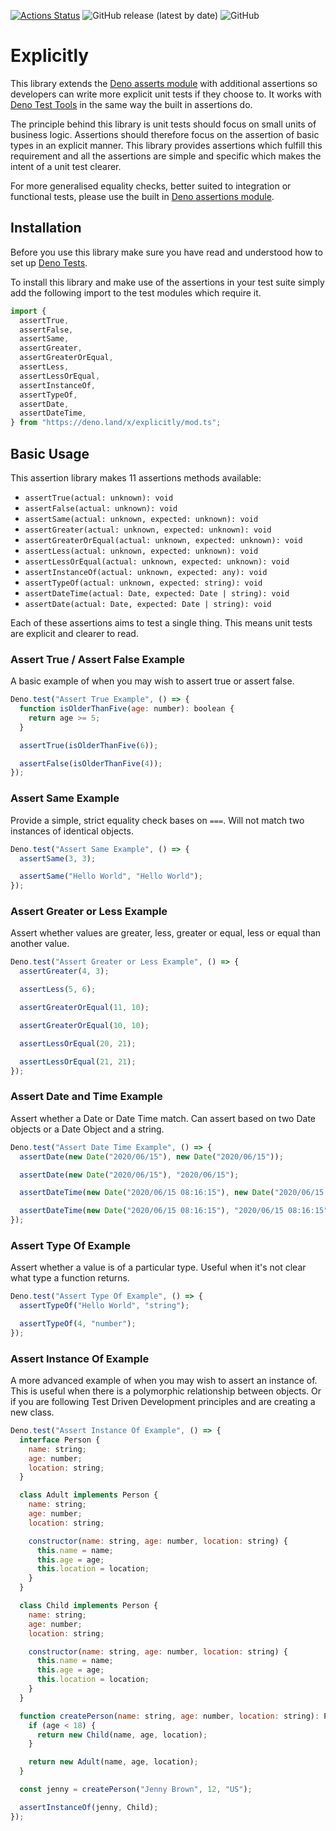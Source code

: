 [![Actions Status](https://github.com/robdwaller/explicitly/workflows/ci/badge.svg)](https://github.com/robdwaller/explicitly/actions) ![GitHub release (latest by date)](https://img.shields.io/github/v/release/robdwaller/explicitly) ![GitHub](https://img.shields.io/github/license/robdwaller/explicitly)

# Explicitly

This library extends the [Deno asserts module](https://github.com/denoland/deno/blob/master/std/testing/asserts.ts) with additional assertions so developers can write more explicit unit tests if they choose to. It works with [Deno Test Tools](https://deno.land/manual/testing) in the same way the built in assertions do.

The principle behind this library is unit tests should focus on small units of business logic. Assertions should therefore focus on the assertion of basic types in an explicit manner. This library provides assertions which fulfill this requirement and all the assertions are simple and specific which makes the intent of a unit test clearer.

For more generalised equality checks, better suited to integration or functional tests, please use the built in [Deno assertions module](https://github.com/denoland/deno/blob/master/std/testing/asserts.ts).

## Installation

Before you use this library make sure you have read and understood how to set up [Deno Tests](https://deno.land/manual/testing).

To install this library and make use of the assertions in your test suite simply add the following import to the test modules which require it.

```js
import {
  assertTrue,
  assertFalse,
  assertSame,
  assertGreater,
  assertGreaterOrEqual,
  assertLess,
  assertLessOrEqual,
  assertInstanceOf,
  assertTypeOf,
  assertDate,
  assertDateTime,
} from "https://deno.land/x/explicitly/mod.ts";
```

## Basic Usage

This assertion library makes 11 assertions methods available:

- `assertTrue(actual: unknown): void`
- `assertFalse(actual: unknown): void`
- `assertSame(actual: unknown, expected: unknown): void`
- `assertGreater(actual: unknown, expected: unknown): void`
- `assertGreaterOrEqual(actual: unknown, expected: unknown): void`
- `assertLess(actual: unknown, expected: unknown): void`
- `assertLessOrEqual(actual: unknown, expected: unknown): void`
- `assertInstanceOf(actual: unknown, expected: any): void`
- `assertTypeOf(actual: unknown, expected: string): void`
- `assertDateTime(actual: Date, expected: Date | string): void`
- `assertDate(actual: Date, expected: Date | string): void`

Each of these assertions aims to test a single thing. This means unit tests are explicit and clearer to read.

### Assert True / Assert False Example

A basic example of when you may wish to assert true or assert false.

```js
Deno.test("Assert True Example", () => {
  function isOlderThanFive(age: number): boolean {
    return age >= 5;
  }

  assertTrue(isOlderThanFive(6));

  assertFalse(isOlderThanFive(4));
});
```

### Assert Same Example

Provide a simple, strict equality check bases on `===`. Will not match two instances of identical objects. 

```js
Deno.test("Assert Same Example", () => {
  assertSame(3, 3);

  assertSame("Hello World", "Hello World");
});
```

### Assert Greater or Less Example

Assert whether values are greater, less, greater or equal, less or equal than another value. 

```js
Deno.test("Assert Greater or Less Example", () => {
  assertGreater(4, 3);

  assertLess(5, 6);

  assertGreaterOrEqual(11, 10);

  assertGreaterOrEqual(10, 10);

  assertLessOrEqual(20, 21);

  assertLessOrEqual(21, 21);
});
```

### Assert Date and Time Example

Assert whether a Date or Date Time match. Can assert based on two Date objects or a Date Object and a string.

```js
Deno.test("Assert Date Time Example", () => {
  assertDate(new Date("2020/06/15"), new Date("2020/06/15"));

  assertDate(new Date("2020/06/15"), "2020/06/15");

  assertDateTime(new Date("2020/06/15 08:16:15"), new Date("2020/06/15 08:16:15"));

  assertDateTime(new Date("2020/06/15 08:16:15"), "2020/06/15 08:16:15");
});
```

### Assert Type Of Example

Assert whether a value is of a particular type. Useful when it's not clear what type a function returns.

```js
Deno.test("Assert Type Of Example", () => {
  assertTypeOf("Hello World", "string");

  assertTypeOf(4, "number");
});
```

### Assert Instance Of Example

A more advanced example of when you may wish to assert an instance of. This is useful when there is a polymorphic relationship between objects. Or if you are following Test Driven Development principles and are creating a new class.

```js
Deno.test("Assert Instance Of Example", () => {
  interface Person {
    name: string;
    age: number;
    location: string;
  }

  class Adult implements Person {
    name: string;
    age: number;
    location: string;

    constructor(name: string, age: number, location: string) {
      this.name = name;
      this.age = age;
      this.location = location;
    }
  }

  class Child implements Person {
    name: string;
    age: number;
    location: string;

    constructor(name: string, age: number, location: string) {
      this.name = name;
      this.age = age;
      this.location = location;
    }
  }

  function createPerson(name: string, age: number, location: string): Person {
    if (age < 18) {
      return new Child(name, age, location);
    }

    return new Adult(name, age, location);
  }

  const jenny = createPerson("Jenny Brown", 12, "US");

  assertInstanceOf(jenny, Child);
});
```